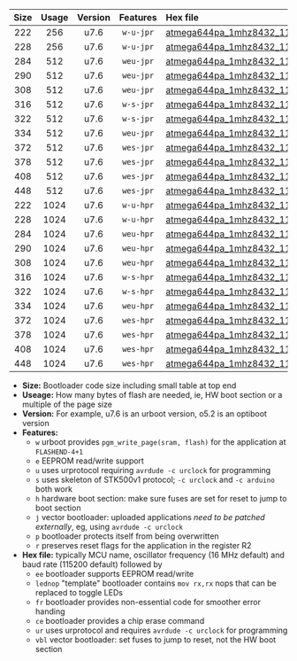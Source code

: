 |Size|Usage|Version|Features|Hex file|
|:-:|:-:|:-:|:-:|:--|
|222|256|u7.6|`w-u-jpr`|[atmega644pa_1mhz8432_115200bps_ur_vbl.hex](https://raw.githubusercontent.com/stefanrueger/urboot/main/atmega644pa_1mhz8432_115200bps_ur_vbl.hex)|
|228|256|u7.6|`w-u-jpr`|[atmega644pa_1mhz8432_115200bps_lednop_ur_vbl.hex](https://raw.githubusercontent.com/stefanrueger/urboot/main/atmega644pa_1mhz8432_115200bps_lednop_ur_vbl.hex)|
|284|512|u7.6|`weu-jpr`|[atmega644pa_1mhz8432_115200bps_ee_ur_vbl.hex](https://raw.githubusercontent.com/stefanrueger/urboot/main/atmega644pa_1mhz8432_115200bps_ee_ur_vbl.hex)|
|290|512|u7.6|`weu-jpr`|[atmega644pa_1mhz8432_115200bps_ee_lednop_ur_vbl.hex](https://raw.githubusercontent.com/stefanrueger/urboot/main/atmega644pa_1mhz8432_115200bps_ee_lednop_ur_vbl.hex)|
|308|512|u7.6|`weu-jpr`|[atmega644pa_1mhz8432_115200bps_ee_lednop_fr_ur_vbl.hex](https://raw.githubusercontent.com/stefanrueger/urboot/main/atmega644pa_1mhz8432_115200bps_ee_lednop_fr_ur_vbl.hex)|
|316|512|u7.6|`w-s-jpr`|[atmega644pa_1mhz8432_115200bps_vbl.hex](https://raw.githubusercontent.com/stefanrueger/urboot/main/atmega644pa_1mhz8432_115200bps_vbl.hex)|
|322|512|u7.6|`w-s-jpr`|[atmega644pa_1mhz8432_115200bps_lednop_vbl.hex](https://raw.githubusercontent.com/stefanrueger/urboot/main/atmega644pa_1mhz8432_115200bps_lednop_vbl.hex)|
|334|512|u7.6|`weu-jpr`|[atmega644pa_1mhz8432_115200bps_ee_lednop_fr_ce_ur_vbl.hex](https://raw.githubusercontent.com/stefanrueger/urboot/main/atmega644pa_1mhz8432_115200bps_ee_lednop_fr_ce_ur_vbl.hex)|
|372|512|u7.6|`wes-jpr`|[atmega644pa_1mhz8432_115200bps_ee_vbl.hex](https://raw.githubusercontent.com/stefanrueger/urboot/main/atmega644pa_1mhz8432_115200bps_ee_vbl.hex)|
|378|512|u7.6|`wes-jpr`|[atmega644pa_1mhz8432_115200bps_ee_lednop_vbl.hex](https://raw.githubusercontent.com/stefanrueger/urboot/main/atmega644pa_1mhz8432_115200bps_ee_lednop_vbl.hex)|
|408|512|u7.6|`wes-jpr`|[atmega644pa_1mhz8432_115200bps_ee_lednop_fr_vbl.hex](https://raw.githubusercontent.com/stefanrueger/urboot/main/atmega644pa_1mhz8432_115200bps_ee_lednop_fr_vbl.hex)|
|448|512|u7.6|`wes-jpr`|[atmega644pa_1mhz8432_115200bps_ee_lednop_fr_ce_vbl.hex](https://raw.githubusercontent.com/stefanrueger/urboot/main/atmega644pa_1mhz8432_115200bps_ee_lednop_fr_ce_vbl.hex)|
|222|1024|u7.6|`w-u-hpr`|[atmega644pa_1mhz8432_115200bps_ur.hex](https://raw.githubusercontent.com/stefanrueger/urboot/main/atmega644pa_1mhz8432_115200bps_ur.hex)|
|228|1024|u7.6|`w-u-hpr`|[atmega644pa_1mhz8432_115200bps_lednop_ur.hex](https://raw.githubusercontent.com/stefanrueger/urboot/main/atmega644pa_1mhz8432_115200bps_lednop_ur.hex)|
|284|1024|u7.6|`weu-hpr`|[atmega644pa_1mhz8432_115200bps_ee_ur.hex](https://raw.githubusercontent.com/stefanrueger/urboot/main/atmega644pa_1mhz8432_115200bps_ee_ur.hex)|
|290|1024|u7.6|`weu-hpr`|[atmega644pa_1mhz8432_115200bps_ee_lednop_ur.hex](https://raw.githubusercontent.com/stefanrueger/urboot/main/atmega644pa_1mhz8432_115200bps_ee_lednop_ur.hex)|
|308|1024|u7.6|`weu-hpr`|[atmega644pa_1mhz8432_115200bps_ee_lednop_fr_ur.hex](https://raw.githubusercontent.com/stefanrueger/urboot/main/atmega644pa_1mhz8432_115200bps_ee_lednop_fr_ur.hex)|
|316|1024|u7.6|`w-s-hpr`|[atmega644pa_1mhz8432_115200bps.hex](https://raw.githubusercontent.com/stefanrueger/urboot/main/atmega644pa_1mhz8432_115200bps.hex)|
|322|1024|u7.6|`w-s-hpr`|[atmega644pa_1mhz8432_115200bps_lednop.hex](https://raw.githubusercontent.com/stefanrueger/urboot/main/atmega644pa_1mhz8432_115200bps_lednop.hex)|
|334|1024|u7.6|`weu-hpr`|[atmega644pa_1mhz8432_115200bps_ee_lednop_fr_ce_ur.hex](https://raw.githubusercontent.com/stefanrueger/urboot/main/atmega644pa_1mhz8432_115200bps_ee_lednop_fr_ce_ur.hex)|
|372|1024|u7.6|`wes-hpr`|[atmega644pa_1mhz8432_115200bps_ee.hex](https://raw.githubusercontent.com/stefanrueger/urboot/main/atmega644pa_1mhz8432_115200bps_ee.hex)|
|378|1024|u7.6|`wes-hpr`|[atmega644pa_1mhz8432_115200bps_ee_lednop.hex](https://raw.githubusercontent.com/stefanrueger/urboot/main/atmega644pa_1mhz8432_115200bps_ee_lednop.hex)|
|408|1024|u7.6|`wes-hpr`|[atmega644pa_1mhz8432_115200bps_ee_lednop_fr.hex](https://raw.githubusercontent.com/stefanrueger/urboot/main/atmega644pa_1mhz8432_115200bps_ee_lednop_fr.hex)|
|448|1024|u7.6|`wes-hpr`|[atmega644pa_1mhz8432_115200bps_ee_lednop_fr_ce.hex](https://raw.githubusercontent.com/stefanrueger/urboot/main/atmega644pa_1mhz8432_115200bps_ee_lednop_fr_ce.hex)|

- **Size:** Bootloader code size including small table at top end
- **Useage:** How many bytes of flash are needed, ie, HW boot section or a multiple of the page size
- **Version:** For example, u7.6 is an urboot version, o5.2 is an optiboot version
- **Features:**
  + `w` urboot provides `pgm_write_page(sram, flash)` for the application at `FLASHEND-4+1`
  + `e` EEPROM read/write support
  + `u` uses urprotocol requiring `avrdude -c urclock` for programming
  + `s` uses skeleton of STK500v1 protocol; `-c urclock` and `-c arduino` both work
  + `h` hardware boot section: make sure fuses are set for reset to jump to boot section
  + `j` vector bootloader: uploaded applications *need to be patched externally*, eg, using `avrdude -c urclock`
  + `p` bootloader protects itself from being overwritten
  + `r` preserves reset flags for the application in the register R2
- **Hex file:** typically MCU name, oscillator frequency (16 MHz default) and baud rate (115200 default) followed by
  + `ee` bootloader supports EEPROM read/write
  + `lednop` "template" bootloader contains `mov rx,rx` nops that can be replaced to toggle LEDs
  + `fr` bootloader provides non-essential code for smoother error handing
  + `ce` bootloader provides a chip erase command
  + `ur` uses urprotocol and requires `avrdude -c urclock` for programming
  + `vbl` vector bootloader: set fuses to jump to reset, not the HW boot section
